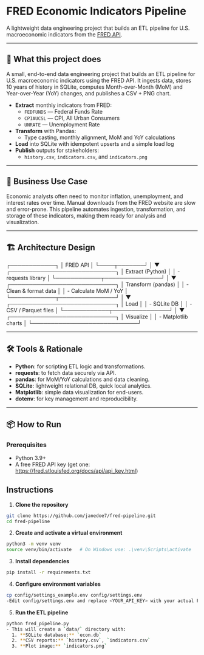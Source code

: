 # FRED Economic Indicators Pipeline

A lightweight data engineering project that builds an ETL pipeline for U.S. macroeconomic indicators 
from the [FRED API](https://fred.stlouisfed.org/docs/api/fred/).

---

## 🧠 What this project does
A small, end-to-end data engineering project that builds an ETL pipeline for U.S. macroeconomic indicators using the FRED API. It ingests data, stores 10 years of history in SQLite, computes Month-over-Month (MoM) and Year-over-Year (YoY) changes, and publishes a CSV + PNG chart.

- **Extract** monthly indicators from FRED:
  - `FEDFUNDS` — Federal Funds Rate
  - `CPIAUCSL` — CPI, All Urban Consumers
  - `UNRATE` — Unemployment Rate
- **Transform** with Pandas:
  - Type casting, monthly alignment, MoM and YoY calculations
- **Load** into SQLite with idempotent upserts and a simple load log
- **Publish** outputs for stakeholders:
  - `history.csv`, `indicators.csv`, and `indicators.png`

---
## 💼 Business Use Case
Economic analysts often need to monitor inflation, unemployment, and interest rates over time. Manual downloads from the FRED website are slow and error-prone. This pipeline automates ingestion, transformation, and storage of these indicators, making them ready for analysis and visualization.

---
## 🏗️ Architecture Design
┌────────────┐
│  FRED API  │
└────┬───────┘
     │
     ▼
┌────────────────────────────┐
│     Extract (Python)       │
│  - requests library        │
└────────────┬───────────────┘
             │
             ▼
┌────────────────────────────┐
│    Transform (pandas)      │
│  - Clean & format data     │
│  - Calculate MoM / YoY     │
└────────────┬───────────────┘
             │
             ▼
┌────────────────────────────┐
│ Load                       │
│ - SQLite DB                │
│ - CSV / Parquet files      │
└────────────┬───────────────┘
             │
             ▼
┌────────────────────────────┐
│ Visualize                  │
│ - Matplotlib charts        │
└────────────────────────────┘

---
## 🛠️ Tools & Rationale
- **Python**: for scripting ETL logic and transformations.
- **requests**: to fetch data securely via API.
- **pandas**: for MoM/YoY calculations and data cleaning.
- **SQLite**: lightweight relational DB, quick local analytics.
- **Matplotlib**: simple data visualization for end-users.
- **dotenv**: for key management and reproducibility.
---
## 📦 How to Run

### Prerequisites
- Python 3.9+
- A free FRED API key (get one: https://fred.stlouisfed.org/docs/api/api_key.html)

## Instructions

1. **Clone the repository**

```bash
git clone https://github.com/janedoe7/fred-pipeline.git
cd fred-pipeline
```
2. **Create and activate a virtual environment**

```bash
python3 -m venv venv
source venv/bin/activate   # On Windows use: .\venv\Scripts\activate
```
3. **Install dependencies**
```bash
pip install -r requirements.txt
```
4. **Configure environment variables**
```bash
cp config/settings_example.env config/settings.env
-Edit config/settings.env and replace <YOUR_API_KEY> with your actual FRED API key.
```
5. **Run the ETL pipeline**
```bash
python fred_pipeline.py
- This will create a `data/` directory with:
  1. **SQLite database:** `econ.db`
  2. **CSV reports:** `history.csv`, `indicators.csv`
  3. **Plot image:** `indicators.png`
```
